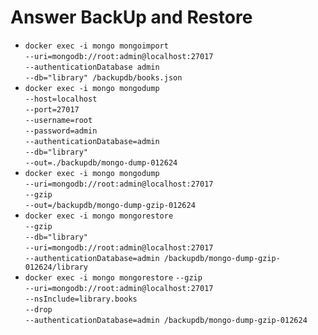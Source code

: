 Answer BackUp and Restore
======
* `docker exec -i mongo mongoimport`  
        `--uri=mongodb://root:admin@localhost:27017`  
        `--authenticationDatabase admin`  
        `--db="library" /backupdb/books.json`  
* `docker exec -i mongo mongodump`  
  `--host=localhost`  
  `--port=27017`  
  `--username=root`  
  `--password=admin`  
  `--authenticationDatabase=admin`   
  `--db="library"`  
  `--out=./backupdb/mongo-dump-012624`  
* `docker exec -i mongo mongodump`  
  `--uri=mongodb://root:admin@localhost:27017`  
  `--gzip`  
  `--out=/backupdb/mongo-dump-gzip-012624`
* `docker exec -i mongo mongorestore`  
  `--gzip`  
  `--db="library"`  
  `--uri=mongodb://root:admin@localhost:27017`  
  `--authenticationDatabase=admin /backupdb/mongo-dump-gzip-012624/library`
* `docker exec -i mongo mongorestore`
  `--gzip`    
  `--uri=mongodb://root:admin@localhost:27017`  
  `--nsInclude=library.books`  
  `--drop`  
  `--authenticationDatabase=admin /backupdb/mongo-dump-gzip-012624`  
